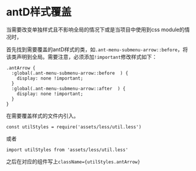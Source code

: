 # antD样式覆盖

当需要改变单独样式且不影响全局的情况下或是当项目中使用到css module的情况时，

首先找到需要覆盖的antD样式的类，如`.ant-menu-submenu-arrow::before`，将该类声明到全局。需要注意，必须添加`!important`修改样式如下：

```less
.antArrow {
  :global(.ant-menu-submenu-arrow::before  ) {
    display: none !important;
  }
  :global(.ant-menu-submenu-arrow::after  ) {
    display: none !important;
  }
}
```

在需要覆盖样式的文件内引入。

`const utilStyles = require('assets/less/util.less')`

或者

`import utilStyles from 'assets/less/util.less'`

之后在对应的组件写上`className={utilStyles.antArrow}`

